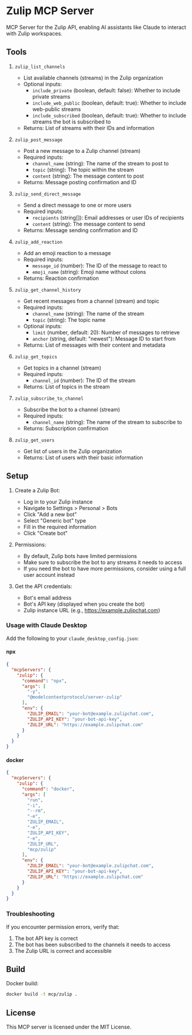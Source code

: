 # Zulip MCP Server

MCP Server for the Zulip API, enabling AI assistants like Claude to interact with Zulip workspaces.

## Tools

1. `zulip_list_channels`
   - List available channels (streams) in the Zulip organization
   - Optional inputs:
     - `include_private` (boolean, default: false): Whether to include private streams 
     - `include_web_public` (boolean, default: true): Whether to include web-public streams
     - `include_subscribed` (boolean, default: true): Whether to include streams the bot is subscribed to
   - Returns: List of streams with their IDs and information

2. `zulip_post_message`
   - Post a new message to a Zulip channel (stream)
   - Required inputs:
     - `channel_name` (string): The name of the stream to post to
     - `topic` (string): The topic within the stream
     - `content` (string): The message content to post
   - Returns: Message posting confirmation and ID

3. `zulip_send_direct_message`
   - Send a direct message to one or more users
   - Required inputs:
     - `recipients` (string[]): Email addresses or user IDs of recipients
     - `content` (string): The message content to send
   - Returns: Message sending confirmation and ID

4. `zulip_add_reaction`
   - Add an emoji reaction to a message
   - Required inputs:
     - `message_id` (number): The ID of the message to react to
     - `emoji_name` (string): Emoji name without colons
   - Returns: Reaction confirmation

5. `zulip_get_channel_history`
   - Get recent messages from a channel (stream) and topic
   - Required inputs:
     - `channel_name` (string): The name of the stream
     - `topic` (string): The topic name
   - Optional inputs:
     - `limit` (number, default: 20): Number of messages to retrieve
     - `anchor` (string, default: "newest"): Message ID to start from
   - Returns: List of messages with their content and metadata

6. `zulip_get_topics`
   - Get topics in a channel (stream)
   - Required inputs:
     - `channel_id` (number): The ID of the stream
   - Returns: List of topics in the stream

7. `zulip_subscribe_to_channel`
   - Subscribe the bot to a channel (stream)
   - Required inputs:
     - `channel_name` (string): The name of the stream to subscribe to
   - Returns: Subscription confirmation

8. `zulip_get_users`
   - Get list of users in the Zulip organization
   - Returns: List of users with their basic information

## Setup

1. Create a Zulip Bot:
   - Log in to your Zulip instance
   - Navigate to Settings > Personal > Bots
   - Click "Add a new bot"
   - Select "Generic bot" type
   - Fill in the required information
   - Click "Create bot"

2. Permissions:
   - By default, Zulip bots have limited permissions
   - Make sure to subscribe the bot to any streams it needs to access
   - If you need the bot to have more permissions, consider using a full user account instead

3. Get the API credentials:
   - Bot's email address
   - Bot's API key (displayed when you create the bot)
   - Zulip instance URL (e.g., https://example.zulipchat.com)

### Usage with Claude Desktop

Add the following to your `claude_desktop_config.json`:

#### npx

```json
{
  "mcpServers": {
    "zulip": {
      "command": "npx",
      "args": [
        "-y",
        "@modelcontextprotocol/server-zulip"
      ],
      "env": {
        "ZULIP_EMAIL": "your-bot@example.zulipchat.com",
        "ZULIP_API_KEY": "your-bot-api-key",
        "ZULIP_URL": "https://example.zulipchat.com"
      }
    }
  }
}
```

#### docker

```json
{
  "mcpServers": {
    "zulip": {
      "command": "docker",
      "args": [
        "run",
        "-i",
        "--rm",
        "-e",
        "ZULIP_EMAIL",
        "-e",
        "ZULIP_API_KEY",
        "-e",
        "ZULIP_URL",
        "mcp/zulip"
      ],
      "env": {
        "ZULIP_EMAIL": "your-bot@example.zulipchat.com",
        "ZULIP_API_KEY": "your-bot-api-key",
        "ZULIP_URL": "https://example.zulipchat.com"
      }
    }
  }
}
```

### Troubleshooting

If you encounter permission errors, verify that:
1. The bot API key is correct
2. The bot has been subscribed to the channels it needs to access
3. The Zulip URL is correct and accessible

## Build

Docker build:

```bash
docker build -t mcp/zulip .
```

## License

This MCP server is licensed under the MIT License.